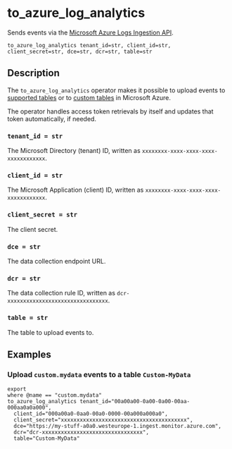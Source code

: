 # to_azure_log_analytics

Sends events via the [Microsoft Azure Logs Ingestion API][api].

[api]: https://learn.microsoft.com/en-us/azure/azure-monitor/logs/logs-ingestion-api-overview

```tql
to_azure_log_analytics tenant_id=str, client_id=str, client_secret=str, dce=str, dcr=str, table=str
```

## Description

The `to_azure_log_analytics` operator makes it possible to upload events to
[supported tables][supported] or to [custom tables][custom] in Microsoft Azure.

[supported]: https://learn.microsoft.com/en-us/azure/azure-monitor/logs/logs-ingestion-api-overview#supported-tables
[custom]: https://learn.microsoft.com/en-us/azure/azure-monitor/logs/create-custom-table?tabs=azure-portal-1%2Cazure-portal-2%2Cazure-portal-3#create-a-custom-table

The operator handles access token retrievals by itself and updates that token
automatically, if needed.

### `tenant_id = str`

The Microsoft Directory (tenant) ID, written as
`xxxxxxxx-xxxx-xxxx-xxxx-xxxxxxxxxxxx`.

### `client_id = str`

The Microsoft Application (client) ID, written as
`xxxxxxxx-xxxx-xxxx-xxxx-xxxxxxxxxxxx`.

### `client_secret = str`

The client secret.

### `dce = str`

The data collection endpoint URL.

### `dcr = str`

The data collection rule ID, written as `dcr-xxxxxxxxxxxxxxxxxxxxxxxxxxxxxxxx`.

### `table = str`

The table to upload events to.

## Examples

### Upload `custom.mydata` events to a table `Custom-MyData`

```tql
export
where @name == "custom.mydata"
to_azure_log_analytics tenant_id="00a00a00-0a00-0a00-00aa-000aa0a0a000",
  client_id="000a00a0-0aa0-00a0-0000-00a000a000a0",
  client_secret="xxxxxxxxxxxxxxxxxxxxxxxxxxxxxxxxxxxxxxxx",
  dce="https://my-stuff-a0a0.westeurope-1.ingest.monitor.azure.com",
  dcr="dcr-xxxxxxxxxxxxxxxxxxxxxxxxxxxxxxxx",
  table="Custom-MyData"
```
